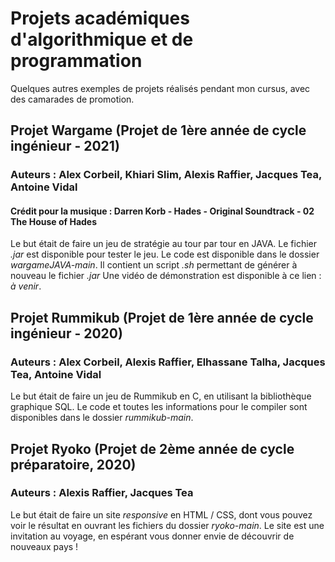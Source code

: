 # Projets académiques d'algorithmique et de programmation
Quelques autres exemples de projets réalisés pendant mon cursus, avec des camarades de promotion.
## Projet Wargame (Projet de 1ère année de cycle ingénieur - 2021)
### Auteurs : Alex Corbeil, Khiari Slim, Alexis Raffier, Jacques Tea, Antoine Vidal
#### Crédit pour la musique : Darren Korb - Hades - Original Soundtrack - 02 The House of Hades  
Le but était de faire un jeu de stratégie au tour par tour en JAVA. Le fichier *.jar* est disponible pour tester le jeu.
Le code est disponible dans le dossier *wargameJAVA-main*. Il contient un script *.sh* permettant de générer à nouveau le fichier *.jar*
Une vidéo de démonstration est disponible à ce lien : *à venir*.
## Projet Rummikub (Projet de 1ère année de cycle ingénieur - 2020)
### Auteurs : Alex Corbeil, Alexis Raffier, Elhassane Talha, Jacques Tea, Antoine Vidal
Le but était de faire un jeu de Rummikub en C, en utilisant la bibliothèque graphique SQL. Le code et toutes les informations pour le compiler sont disponibles dans le dossier *rummikub-main*.
## Projet Ryoko (Projet de 2ème année de cycle préparatoire, 2020)
### Auteurs : Alexis Raffier, Jacques Tea
Le but était de faire un site *responsive* en HTML / CSS, dont vous pouvez voir le résultat en ouvrant les fichiers du dossier *ryoko-main*. Le site est une invitation au voyage, en espérant vous donner envie de découvrir de nouveaux pays !
